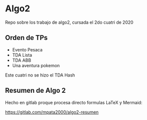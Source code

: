 # Algo2

Repo sobre los trabajo de algo2, cursada el 2do cuatri de 2020

## Orden de TPs

- Evento Pesaca
- TDA Lista
- TDA ABB
- Una aventura pokemon

Este cuatri no se hizo el TDA Hash

## Resumen de Algo 2

Hecho en gitlab proque procesa directo formulas LaTeX y Mermaid:

https://gitlab.com/mpata2000/algo2-resumen
